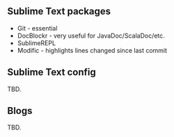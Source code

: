 ## Sublime Text packages

* Git - essential
* DocBlockr - very useful for JavaDoc/ScalaDoc/etc.
* SublimeREPL
* Modific - highlights lines changed since last commit

## Sublime Text config

TBD.

## Blogs

TBD.
